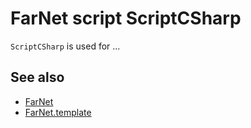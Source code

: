 # FarNet script ScriptCSharp

`ScriptCSharp` is used for ...

## See also

- [FarNet](https://github.com/nightroman/FarNet#readme)
- [FarNet.template](https://github.com/nightroman/FarNet.template#readme)

